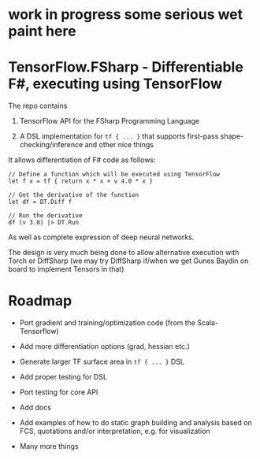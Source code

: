 # **work in progress some serious wet paint here**

# TensorFlow.FSharp - Differentiable F#, executing using TensorFlow

The repo contains 

1.	TensorFlow API for the FSharp Programming Language

2.	A DSL implementation for `tf { ... }` that supports first-pass shape-checking/inference and other nice things

It allows differentiation of F# code as follows:

    // Define a function which will be executed using TensorFlow
    let f x = tf { return x * x + v 4.0 * x }

    // Get the derivative of the function
    let df = DT.Diff f

    // Run the derivative 
    df (v 3.0) |> DT.Run

As well as complete expression of deep neural networks.

The design is very much being done to allow alternative execution with Torch or DiffSharp (we may try DiffSharp if/when we get Gunes Baydin on board to implement Tensors in that)

# Roadmap

* Port gradient and training/optimization code (from the Scala-Tensorflow)

* Add more differentiation options (grad, hessian etc.)

* Generate larger TF surface area in `tf { ... }` DSL

* Add proper testing for DSL 

* Port testing for core API

* Add docs

* Add examples of how to do static graph building and analysis based on FCS, quotations and/or interpretation, e.g. for visualization

* Many more things

